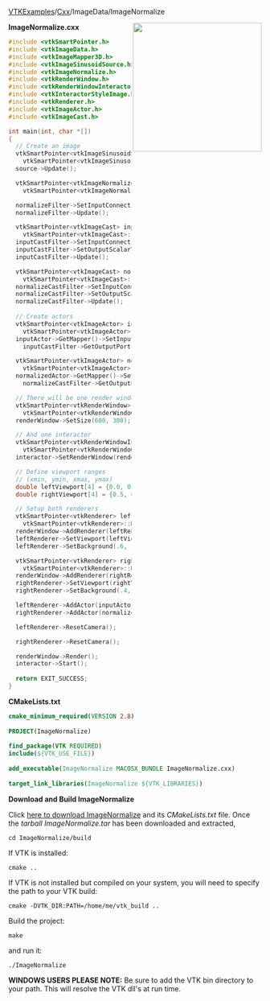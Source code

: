 [VTKExamples](/home/)/[Cxx](/Cxx)/ImageData/ImageNormalize

<img align="right" src="https://github.com/lorensen/VTKExamples/blob/gh-pages/Testing/Baseline/ImageData/TestImageNormalize.png?raw=true" width="256" />

**ImageNormalize.cxx**
```c++
#include <vtkSmartPointer.h>
#include <vtkImageData.h>
#include <vtkImageMapper3D.h>
#include <vtkImageSinusoidSource.h>
#include <vtkImageNormalize.h>
#include <vtkRenderWindow.h>
#include <vtkRenderWindowInteractor.h>
#include <vtkInteractorStyleImage.h>
#include <vtkRenderer.h>
#include <vtkImageActor.h>
#include <vtkImageCast.h>

int main(int, char *[])
{
  // Create an image
  vtkSmartPointer<vtkImageSinusoidSource> source =
    vtkSmartPointer<vtkImageSinusoidSource>::New();
  source->Update();

  vtkSmartPointer<vtkImageNormalize> normalizeFilter =
    vtkSmartPointer<vtkImageNormalize>::New();

  normalizeFilter->SetInputConnection(source->GetOutputPort());
  normalizeFilter->Update();

  vtkSmartPointer<vtkImageCast> inputCastFilter =
    vtkSmartPointer<vtkImageCast>::New();
  inputCastFilter->SetInputConnection(source->GetOutputPort());
  inputCastFilter->SetOutputScalarTypeToUnsignedChar();
  inputCastFilter->Update();

  vtkSmartPointer<vtkImageCast> normalizeCastFilter =
    vtkSmartPointer<vtkImageCast>::New();
  normalizeCastFilter->SetInputConnection(normalizeFilter->GetOutputPort());
  normalizeCastFilter->SetOutputScalarTypeToUnsignedChar();
  normalizeCastFilter->Update();
  
  // Create actors
  vtkSmartPointer<vtkImageActor> inputActor =
    vtkSmartPointer<vtkImageActor>::New();
  inputActor->GetMapper()->SetInputConnection(
    inputCastFilter->GetOutputPort());

  vtkSmartPointer<vtkImageActor> normalizedActor =
    vtkSmartPointer<vtkImageActor>::New();
  normalizedActor->GetMapper()->SetInputConnection(
    normalizeCastFilter->GetOutputPort());

  // There will be one render window
  vtkSmartPointer<vtkRenderWindow> renderWindow =
    vtkSmartPointer<vtkRenderWindow>::New();
  renderWindow->SetSize(600, 300);

  // And one interactor
  vtkSmartPointer<vtkRenderWindowInteractor> interactor =
    vtkSmartPointer<vtkRenderWindowInteractor>::New();
  interactor->SetRenderWindow(renderWindow);

  // Define viewport ranges
  // (xmin, ymin, xmax, ymax)
  double leftViewport[4] = {0.0, 0.0, 0.5, 1.0};
  double rightViewport[4] = {0.5, 0.0, 1.0, 1.0};

  // Setup both renderers
  vtkSmartPointer<vtkRenderer> leftRenderer =
    vtkSmartPointer<vtkRenderer>::New();
  renderWindow->AddRenderer(leftRenderer);
  leftRenderer->SetViewport(leftViewport);
  leftRenderer->SetBackground(.6, .5, .4);

  vtkSmartPointer<vtkRenderer> rightRenderer =
    vtkSmartPointer<vtkRenderer>::New();
  renderWindow->AddRenderer(rightRenderer);
  rightRenderer->SetViewport(rightViewport);
  rightRenderer->SetBackground(.4, .5, .6);

  leftRenderer->AddActor(inputActor);
  rightRenderer->AddActor(normalizedActor);

  leftRenderer->ResetCamera();

  rightRenderer->ResetCamera();

  renderWindow->Render();
  interactor->Start();
 
  return EXIT_SUCCESS;
}
```
**CMakeLists.txt**
```cmake
cmake_minimum_required(VERSION 2.8)
 
PROJECT(ImageNormalize)
 
find_package(VTK REQUIRED)
include(${VTK_USE_FILE})
 
add_executable(ImageNormalize MACOSX_BUNDLE ImageNormalize.cxx)
 
target_link_libraries(ImageNormalize ${VTK_LIBRARIES})
```

**Download and Build ImageNormalize**

Click [here to download ImageNormalize](https://github.com/lorensen/VTKWikiExamplesTarballs/raw/master/ImageNormalize.tar) and its *CMakeLists.txt* file.
Once the *tarball ImageNormalize.tar* has been downloaded and extracted,
```
cd ImageNormalize/build 
```
If VTK is installed:
```
cmake ..
```
If VTK is not installed but compiled on your system, you will need to specify the path to your VTK build:
```
cmake -DVTK_DIR:PATH=/home/me/vtk_build ..
```
Build the project:
```
make
```
and run it:
```
./ImageNormalize
```
**WINDOWS USERS PLEASE NOTE:** Be sure to add the VTK bin directory to your path. This will resolve the VTK dll's at run time.

